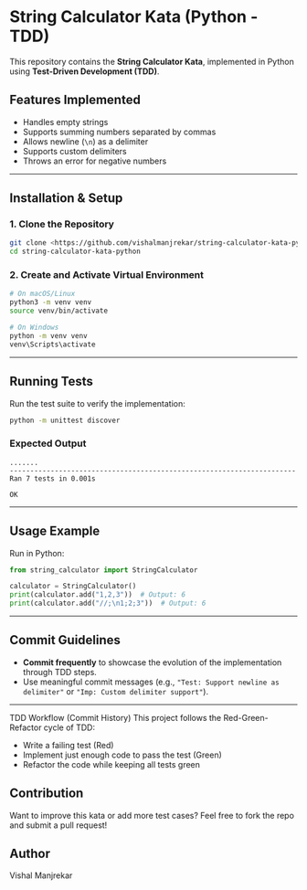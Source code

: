 # String Calculator Kata (Python - TDD)

This repository contains the **String Calculator Kata**, implemented in Python using **Test-Driven Development (TDD)**.

## Features Implemented

- Handles empty strings
- Supports summing numbers separated by commas
- Allows newline (`\n`) as a delimiter
- Supports custom delimiters
- Throws an error for negative numbers

---

## **Installation & Setup**

### **1. Clone the Repository**

```bash
git clone <https://github.com/vishalmanjrekar/string-calculator-kata-python>
cd string-calculator-kata-python
```

### **2. Create and Activate Virtual Environment**

```bash
# On macOS/Linux
python3 -m venv venv
source venv/bin/activate

# On Windows
python -m venv venv
venv\Scripts\activate
```

---

## **Running Tests**

Run the test suite to verify the implementation:

```bash
python -m unittest discover
```

### **Expected Output**

```
.......
----------------------------------------------------------------------
Ran 7 tests in 0.001s

OK
```

---

## **Usage Example**

Run in Python:

```python
from string_calculator import StringCalculator

calculator = StringCalculator()
print(calculator.add("1,2,3"))  # Output: 6
print(calculator.add("//;\n1;2;3"))  # Output: 6
```

---

## **Commit Guidelines**

- **Commit frequently** to showcase the evolution of the implementation through TDD steps.
- Use meaningful commit messages (e.g., `"Test: Support newline as delimiter"` or `"Imp: Custom delimiter support"`).

---

TDD Workflow (Commit History)
This project follows the Red-Green-Refactor cycle of TDD:

- Write a failing test (Red)
- Implement just enough code to pass the test (Green)
- Refactor the code while keeping all tests green

## Contribution

Want to improve this kata or add more test cases? Feel free to fork the repo and submit a pull request!

## **Author**

Vishal Manjrekar
